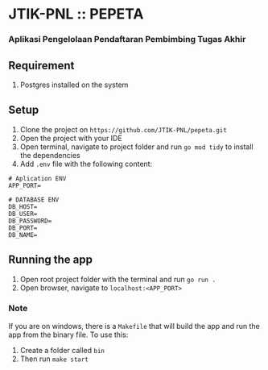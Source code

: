 # JTIK-PNL :: PEPETA
### Aplikasi Pengelolaan Pendaftaran Pembimbing Tugas Akhir 

## Requirement
1. Postgres installed on the system

## Setup
1. Clone the project on `https://github.com/JTIK-PNL/pepeta.git`
2. Open the project with your IDE
3. Open terminal, navigate to project folder and run `go mod tidy` to install the dependencies
4. Add `.env` file with the following content:
```dotenv
# Aplication ENV
APP_PORT=

# DATABASE ENV
DB_HOST=
DB_USER=
DB_PASSWORD=
DB_PORT=
DB_NAME=
```

## Running the app
1. Open root project folder with the terminal and run `go run .`
2. Open browser, navigate to `localhost:<APP_PORT>`


### Note
If you are on windows, there is a `Makefile` that will build the app and run the app from the binary file.
To use this:
1. Create a folder called `bin`
2. Then run `make start`